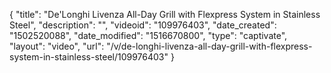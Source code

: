 {
    "title": "De'Longhi Livenza All-Day Grill with Flexpress System in Stainless Steel",
    "description": "",
    "videoid": "109976403",
    "date_created": "1502520088",
    "date_modified": "1516670800",
    "type": "captivate",
    "layout": "video",
    "url": "\/v\/de-longhi-livenza-all-day-grill-with-flexpress-system-in-stainless-steel\/109976403"
}